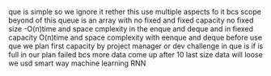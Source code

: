 que is simple so we ignore it rether this use multiple aspects fo it 
bcs scope beyond of this
queue is an array with no fixed and fixed capacity
no fixed size -O(n)time and space cmplexity in the enque and deque and in fiexed capacity O(n)time and space complexity with eenque and deque
before use que we plan first capacity by project manager or dev
challenge in que is if is full in our plan failed bcs more data come up after 10 last size data will loose we usd smart way machine learning RNN
